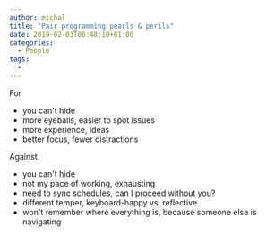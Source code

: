 ```yaml
---
author: michal
title: "Pair programming pearls & perils"
date: 2019-02-03T06:48:10+01:00
categories:
  - People
tags:
  -
---
```


<!--more-->

For

- you can't hide
- more eyeballs, easier to spot issues
- more experience, ideas
- better focus, fewer distractions

Against

- you can't hide
- not my pace of working, exhausting
- need to sync schedules, can I proceed without you?
- different temper, keyboard-happy vs. reflective
- won't remember where everything is, because someone else is navigating
